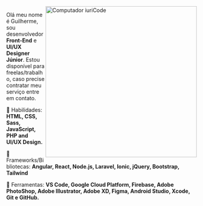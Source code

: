 <img src="https://raw.githubusercontent.com/MicaelliMedeiros/micaellimedeiros/master/image/computer-illustration.png" min-width="400px" max-width="400px" width="400px" align="right" alt="Computador iuriCode">

<p align="left"> 
  Olá meu nome é Guilherme, sou desenvolvedor <strong>Front-End</strong> e <strong>UI/UX Designer Júnior</strong>. Estou disponível para freelas/trabalho, caso precise contratar meu serviço entre em contato.
</p>

<p align="left">
  🦄 Habilidades: <strong>HTML, CSS, Sass, JavaScript, PHP and UI/UX Design.</strong>
</p>

<p align="left">
  🦄 Frameworks/Bibliotecas: <strong>Angular, React, Node.js, Laravel, Ionic, jQuery, Bootstrap, Tailwind</strong>
</p>

<p align="left">
  💼 Ferramentas: <strong>VS Code, Google Cloud Platform, Firebase, Adobe PhotoShop, Adobe Illustrator, Adobe XD, Figma, Android Studio, Xcode, Git e GitHub.</strong>
</p>

